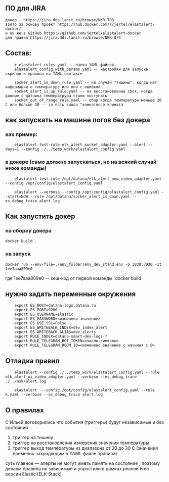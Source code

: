 ## ПО для JIRA 
    докер - https://jira.dds.lanit.ru/browse/NKR-783
    взято за основу проект https://hub.docker.com/r/jertel/elastalert-docker/
    и он же в GitHub https://github.com/jertel/elastalert-docker
    для правил https://jira.dds.lanit.ru/browse/NKR-874
## Состав:
```
    + elastalert_rules_yaml -- папка YAML файлов
    elastalert_config_with_params.yaml -- настройки для запуска скрипов и правила на YAML синтаксе
    
    socker_alert_is_down_rule.yaml -- на случай "тишины", когда нет информации о температуре или она с ошибкой
    socket_alert_is_up_rule.yaml -- на восстановление сбоя, когда данные с датчика температруры стали поступать 
    socket_out_of_range_rule.yaml -- сбор когда температура меньше 20 С или больше 30 -- то есть вышла "комнатного климата
```
## как запускать на машине логов без докера
### как пример: 
```
    elastalert-test-rule elk_alert_socket_adapter.yaml --alert --days=1 --config ./../temp_work/elastalert_config.yaml 
```
### в докере (само должно запускаться, но на всякий случай ниже команды)
```
    elastalert-test-rule /opt/datana/elk_alert_new_video_adapter.yaml --config /opt/config/elastalert_config.yaml
    
    elastalert --verbose --config /opt/config/elastalert_config.yaml --start=NOW --rule /opt/datana/socker_alert_is_down.yaml --es_debug_trace alert.log
```

## Как запустить докер
### на сборку докера
```
docker build .
```
### на запуск
```
docker run --env-file=./env_folder/env_dev_stand.env -p 3030:3030 -it 1ee7aaa809e0
```
где 1ee7aaa809e0 -- хеш-код от первой команды `docker build 

## нужно задать переменные окружения
```
    export ES_HOST=datana-logs.datana.ru
    export ES_PORT=9200
    export ES_USERNAME=elastic
    export ES_PASSWORD=<изменено значение>
    export ES_USE_SSL=False
    export ES_WRITEBACK_INDEX=dev_index_alert
    export ES_WRITEBACK_ALIAS=dev_alerts
    export RULE_INDEX=datana-smart-dev-logs-*
    export RULE_TELEGRAM_BOT_TOKEN=<число:символы>
    export RULE_TELEGRAM_ROOM_ID=<изменено значение с начиная с @>
```

## Отладка правил
```
    elastalert --config ./../temp_work/elastalert_config.yaml --rule elk_alert_ui_video_adapter.yaml --verbose --es_debug_trace ./../ask/alert.log
    
    elastalert  --config /opt/config/elastalert_config.yaml --rule k.yaml --verbose --es_debug_trace alert.log
```

## О правилах 
C Ильей договорились что события (триггеры) будут независимые и без состояний
1) триггер на тишину
2) триггер на восстановления измерения значения температуры
3) триггер выход температуры из диапазона от 20 до 30 С (значения временно захрадкодим в YAML файле правила)

суть главное — алерты не могут иметь память на состояние , поэтому делаем правила не зависимые и упростили в рамках реалий Free версии Еlastic (ELK-Stack)